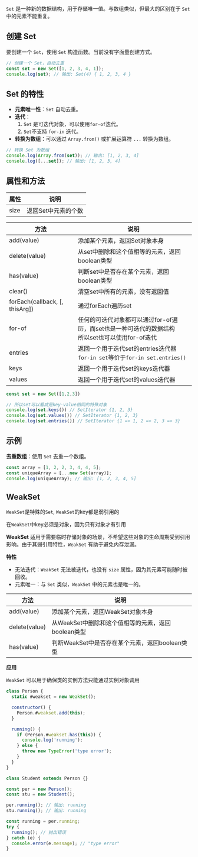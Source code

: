 `Set` 是一种新的数据结构，用于存储唯一值。与数组类似，但最大的区别在于 `Set` 中的元素不能重复。



## 创建 Set

要创建一个 `Set`，使用 `Set` 构造函数。当前没有字面量创建方式。

```javascript
// 创建一个 Set，自动去重
const set = new Set([1, 2, 3, 4, 1]);
console.log(set); // 输出: Set(4) { 1, 2, 3, 4 }
```



## Set 的特性

- **元素唯一性**：`Set` 自动去重。
- **迭代**：
  1. `Set` 是可迭代对象，可以使用`for-of`迭代。
  2. `Set`不支持 `for-in` 迭代。
- **转换为数组**：可以通过 `Array.from()` 或扩展运算符 `...` 转换为数组。

```javascript
// 转换 Set 为数组
console.log(Array.from(set)); // 输出: [1, 2, 3, 4]
console.log([...set]); // 输出: [1, 2, 3, 4]
```



## 属性和方法

| 属性 | 说明                |
| ---- | ------------------- |
| size | 返回Set中元素的个数 |



| 方法                           | 说明                                                         |
| ------------------------------ | ------------------------------------------------------------ |
| add(value)                     | 添加某个元素，返回Set对象本身                                |
| delete(value)                  | 从set中删除和这个值相等的元素，返回boolean类型               |
| has(value)                     | 判断set中是否存在某个元素，返回boolean类型                   |
| clear()                        | 清空set中所有的元素，没有返回值                              |
| forEach(callback, [, thisArg]) | 通过forEach遍历set                                           |
| for-of                         | 任何的可迭代对象都可以通过for-of遍历，而set也是一种可迭代的数据结构<br />所以set也可以使用for-of迭代 |
| entries                        | 返回一个用于迭代set的entries迭代器<br />`for-in set`等价于`for-in set.entries()` |
| keys                           | 返回一个用于迭代set的keys迭代器                              |
| values                         | 返回一个用于迭代set的values迭代器                            |

```js
const set = new Set([1,2,3])

// 所以set可以看成是key-value相同的特殊对象
console.log(set.keys()) // SetIterator {1, 2, 3}
console.log(set.values()) // SetIterator {1, 2, 3}
console.log(set.entries()) // SetIterator {1 => 1, 2 => 2, 3 => 3}
```



## 示例

**去重数组**：使用 `Set` 去重一个数组。

```javascript
const array = [1, 2, 2, 3, 4, 4, 5];
const uniqueArray = [...new Set(array)];
console.log(uniqueArray); // 输出: [1, 2, 3, 4, 5]
```



## WeakSet

`WeakSet`是特殊的`Set`, `WeakSet`的key都是弱引用的

在`WeakSet`中key必须是对象，因为只有对象才有引用

**WeakSet** 适用于需要临时存储对象的场景，不希望这些对象的生命周期受到引用影响。由于其弱引用特性，`WeakSet` 有助于避免内存泄漏。



**特性**

- 无法迭代：`WeakSet` 无法被迭代，也没有 `size` 属性，因为其元素可能随时被回收。
- 元素唯一：与 `Set` 类似，`WeakSet` 中的元素也是唯一的。



| 方法          | 说明                                               |
| ------------- | -------------------------------------------------- |
| add(value)    | 添加某个元素，返回WeakSet对象本身                  |
| delete(value) | 从WeakSet中删除和这个值相等的元素，返回boolean类型 |
| has(value)    | 判断WeakSet中是否存在某个元素，返回boolean类型     |



**应用**

`WeakSet` 可以用于确保类的实例方法只能通过实例对象调用

```js
class Person {
  static #weakset = new WeakSet();

  constructor() {
    Person.#weakset.add(this);
  }

  running() {
    if (Person.#weakset.has(this)) {
      console.log('running');
    } else {
      throw new TypeError('type error');
    }
  }
}

class Student extends Person {}

const per = new Person();
const stu = new Student();

per.running(); // 输出: running
stu.running(); // 输出: running

const running = per.running;
try {
  running(); // 抛出错误
} catch (e) {
  console.error(e.message); // "type error"
}
```

